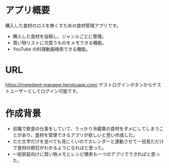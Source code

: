 # アプリ概要

購入した食材のロスを無くすための食材管理アプリです。

- 購入した食材を投稿し、ジャンルごとに管理。
- 買い物リストに次買うものをメモできる機能。
- YouTube の料理動画検索できる機能。

# URL

https://ingredient-manager.herokuapp.com/
ゲストログインボタンからゲストユーザーとしてログイン可能です。

# 作成背景

- 前職で飲食の仕事をしていて、うっかり冷蔵庫の食材をダメにしてしまうことがあり、食材を管理できるアプリが欲しいと思い作成した。
- ただ文字だけを並べても見にくいのでカレンダーと連動させて一目見ただけで食材の期日がわかるようになればと思った。
- 一般家庭向けに買い物メモとレシピ検索も一つのアプリでできればと思った。
